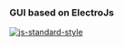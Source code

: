 ### GUI based on ElectroJs
[![js-standard-style](https://cdn.rawgit.com/feross/standard/master/badge.svg)](https://github.com/feross/standard)
